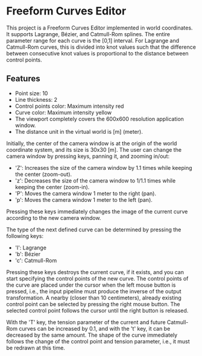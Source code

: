 # Freeform Curves Editor

This project is a Freeform Curves Editor implemented in world coordinates. It supports Lagrange, Bézier, and Catmull-Rom splines. The entire parameter range for each curve is the [0,1] interval. For Lagrange and Catmull-Rom curves, this is divided into knot values such that the difference between consecutive knot values is proportional to the distance between control points.

## Features

- Point size: 10
- Line thickness: 2
- Control points color: Maximum intensity red
- Curve color: Maximum intensity yellow
- The viewport completely covers the 600x600 resolution application window.
- The distance unit in the virtual world is [m] (meter).

Initially, the center of the camera window is at the origin of the world coordinate system, and its size is 30x30 [m]. The user can change the camera window by pressing keys, panning it, and zooming in/out:

- 'Z': Increases the size of the camera window by 1.1 times while keeping the center (zoom-out).
- 'z': Decreases the size of the camera window to 1/1.1 times while keeping the center (zoom-in).
- 'P': Moves the camera window 1 meter to the right (pan).
- 'p': Moves the camera window 1 meter to the left (pan).

Pressing these keys immediately changes the image of the current curve according to the new camera window.

The type of the next defined curve can be determined by pressing the following keys:

- 'l': Lagrange
- 'b': Bézier
- 'c': Catmull-Rom

Pressing these keys destroys the current curve, if it exists, and you can start specifying the control points of the new curve. The control points of the curve are placed under the cursor when the left mouse button is pressed, i.e., the input pipeline must produce the inverse of the output transformation. A nearby (closer than 10 centimeters), already existing control point can be selected by pressing the right mouse button. The selected control point follows the cursor until the right button is released. 

With the 'T' key, the tension parameter of the current and future Catmull-Rom curves can be increased by 0.1, and with the 't' key, it can be decreased by the same amount. The shape of the curve immediately follows the change of the control point and tension parameter, i.e., it must be redrawn at this time.
